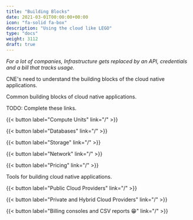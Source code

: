 ```yaml
---
title: "Building Blocks"
date: 2021-03-01T00:00:00+00:00
icon: "fa-solid fa-box"
description: "Using the cloud like LEGO"
type: "docs"
weight: 3112
draft: true
---
```


_For a lot of companies, Infrastructure gets replaced by an API, credentials and a bill that tracks usage._

CNE's need to understand the building blocks of the cloud native applications.

Common building blocks of cloud native applications.

TODO: Complete these links.

{{< button label="Compute Units" link="/" >}}
</br>

{{< button label="Databases" link="/" >}}
</br>

{{< button label="Storage" link="/" >}}
</br>

{{< button label="Network" link="/" >}}
</br>

{{< button label="Pricing" link="/" >}}
</br>

Tools for building cloud native applications.

{{< button label="Public Cloud Providers" link="/" >}}
</br>

{{< button label="Private and Hybrid Cloud Providers" link="/" >}}
</br>

{{< button label="Billing consoles and CSV reports 😁" link="/" >}}
</br>
